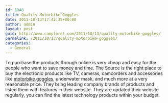 ```yaml
---
id: 1048
title: Quality Motorbike Goggles
date: 2011-10-13T17:42:35+00:00
author: admin
layout: post
guid: http://www.campforet.com/2011/10/13/quality-motorbike-goggles/
permalink: /2011/10/13/quality-motorbike-goggles/
categories:
  - General
---
```

To purchase the products through online is very cheap and easy for the people who want to save money and time. The Source is the right place to buy the electronic products like TV, cameras, camcorders and accessories like [motorbike goggles](http://www.thesource.ca/estore/category.aspx?language=en-CA&catalog=Online&category=GOGGLES), underwater mask, and much more at a very reasonable price. They bring leading company brands of products and listed them with features in their website. They are updated their website regularly, you can find the latest technology products within your budget.
